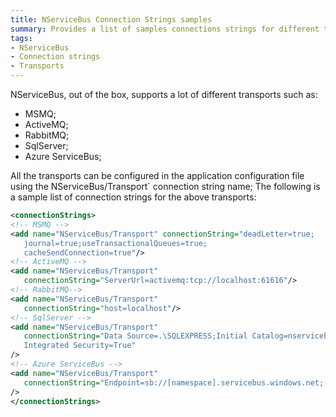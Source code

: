```yaml
---
title: NServiceBus Connection Strings samples
summary: Provides a list of samples connections strings for different transports supported by NServiceBus.
tags:
- NServiceBus
- Connection strings
- Transports
---
```


NServiceBus, out of the box, supports a lot of different transports such as:

* MSMQ;
* ActiveMQ;
* RabbitMQ;
* SqlServer;
* Azure ServiceBus;

All the transports can be configured in the application configuration file using the NServiceBus/Transport` connection string name; The following is a sample list of connection strings for the above transports:

```xml
<connectionStrings>
<!-- MSMQ -->
<add name="NServiceBus/Transport" connectionString="deadLetter=true;
   journal=true;useTransactionalQueues=true;
   cacheSendConnection=true"/>
<!-- ActiveMQ -->
<add name="NServiceBus/Transport" 
   connectionString="ServerUrl=activemq:tcp://localhost:61616"/>
<!-- RabbitMQ-->
<add name="NServiceBus/Transport" 
   connectionString="host=localhost"/>
<!-- SqlServer -->
<add name="NServiceBus/Transport" 
   connectionString="Data Source=.\SQLEXPRESS;Initial Catalog=nservicebus;
   Integrated Security=True"
/>
<!-- Azure ServiceBus -->
<add name="NServiceBus/Transport" 
   connectionString="Endpoint=sb://[namespace].servicebus.windows.net; SharedSecretIssuer=owner;SharedSecretValue=someSecret"
/>
</connectionStrings>
```